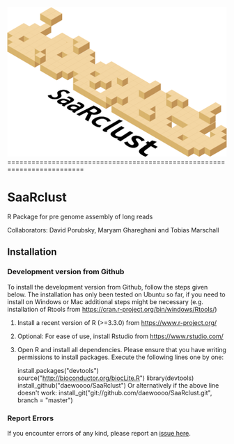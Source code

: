 <img src="https://github.com/daewoooo/SaaRclust/raw/master/saarclust_logo.png" />
=========================================================================

# SaaRclust
R Package for pre genome assembly of long reads

Collaborators: David Porubsky, Maryam Ghareghani and Tobias Marschall

## Installation

### Development version from Github
To install the development version from Github, follow the steps given below. The installation has only been tested on Ubuntu so far, if you need to install on Windows or Mac additional steps might be necessary (e.g. installation of Rtools from https://cran.r-project.org/bin/windows/Rtools/)

1. Install a recent version of R (>=3.3.0) from https://www.r-project.org/
2. Optional: For ease of use, install Rstudio from https://www.rstudio.com/
3. Open R and install all dependencies. Please ensure that you have writing permissions to install packages. Execute the following lines one by one:

   	install.packages("devtools")
	source("http://bioconductor.org/biocLite.R")
	library(devtools)
	install_github("daewoooo/SaaRclust")
	Or alternatively if the above line doesn't work:
	install_git("git://github.com/daewoooo/SaaRclust.git", branch = "master")

### Report Errors
If you encounter errors of any kind, please report an [issue here](https://github.com/daewoooo/SaaRclust/issues/new).
